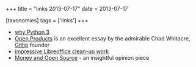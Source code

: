 +++
title = "links 2013-07-17"
date = 2013-07-17

[taxonomies]
tags = ['links']
+++

-   [why Python 3]
-   [Open Products] is an excellent essay by the admirable Chad
    Whitacre, [Gittip] founder
-   [impressive Libreoffice clean-up work]
-   [Money and Open Source] - an insightful opinion piece

[why Python 3]: http://www.comp.leeds.ac.uk/nde/papers/teachpy3.html
[Open Products]: http://thechangelog.com/open-products
[Gittip]: @/am-joining-gittip.md
[impressive Libreoffice clean-up work]: https://people.gnome.org/~michael/blog/2013-06-13-under-the-hood.html
[Money and Open Source]: https://medium.com/open-source-life/d44a1953749c
